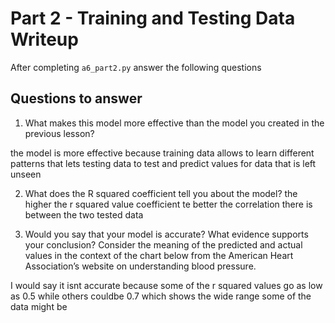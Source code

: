 # Part 2 - Training and Testing Data Writeup

After completing `a6_part2.py` answer the following questions

## Questions to answer

1. What makes this model more effective than the model you created in the previous lesson?

the model is more effective because training data allows to learn different patterns  that lets testing data to test and predict values for data that is left unseen

2. What does the R squared coefficient tell you about the model?
the higher the r squared value coefficient te better the correlation there is between the two tested data

3. Would you say that your model is accurate? What evidence supports your conclusion? Consider the meaning of the predicted and actual values in the context of the chart below from the American Heart Association’s website on understanding blood pressure.

I would say it isnt accurate because some of the r squared values go as low as 0.5 while others couldbe 0.7 which shows the wide range some of the data might be